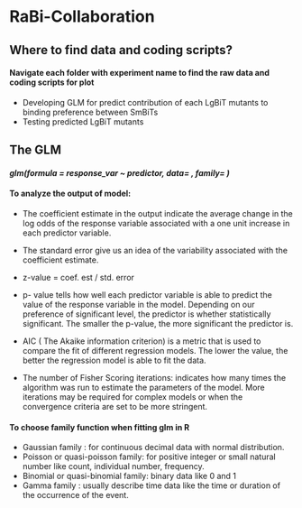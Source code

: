 # RaBi-Collaboration

## Where to find data and coding scripts?
#### Navigate each folder with experiment name to find the raw data and coding scripts for plot

  - Developing GLM for predict contribution of each LgBiT mutants to binding preference between SmBiTs
  - Testing predicted LgBiT mutants

## The GLM
#### *glm(formula = response_var ~ predictor, data= , family= )*
#### To analyze the output of model:
  - The coefficient estimate in the output indicate the average change in the log odds of the response variable associated with a one unit increase in each predictor variable. 

  - The standard error give us an idea of the variability associated with the coefficient estimate. 

  - z-value = coef. est / std. error

  - p- value tells how well each predictor variable is able to predict the value of the response variable in the model. 
Depending on our preference of significant level, the predictor is whether statistically significant. The smaller the              p-value, the more significant the predictor is.

  - AIC ( The Akaike information criterion) is a metric that is used to compare the fit of different regression models. The lower the value, the better the regression model is able to fit the data. 
  
  - The number of Fisher Scoring iterations: indicates how many times the algorithm was run to estimate the parameters of the model. More iterations may be required for complex models or when the convergence criteria are set to be more stringent.

#### To choose family function when fitting glm in R

  - Gaussian family : for continuous decimal data with normal distribution.
  - Poisson or quasi-poisson family: for positive integer or small natural number like count, individual number, frequency.
  - Binomial or quasi-binomial family: binary data like 0 and 1
  - Gamma family : usually describe time data like the time or duration of the occurrence of the event.

